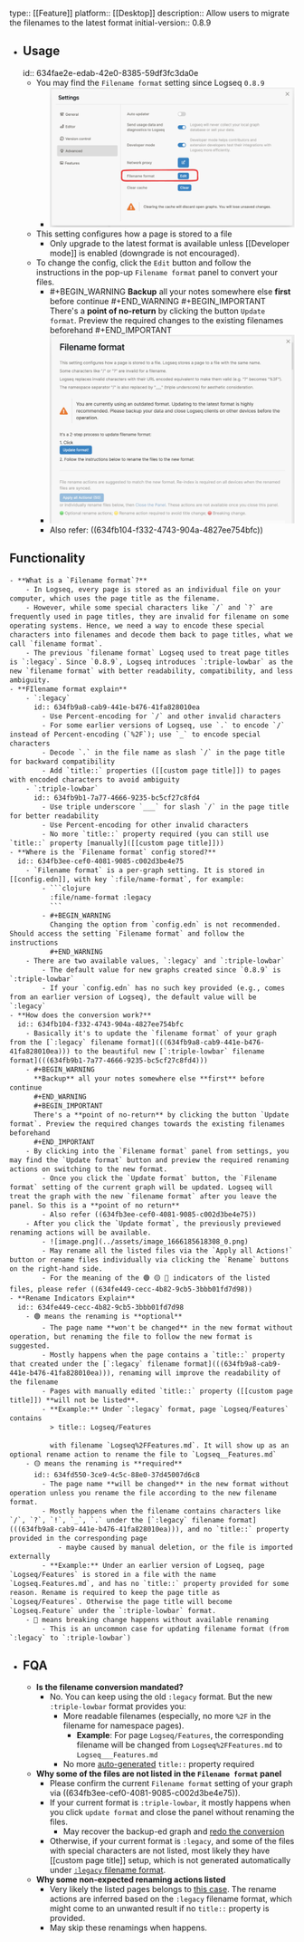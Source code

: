 type:: [[Feature]]
platform:: [[Desktop]]
description:: Allow users to migrate the filenames to the latest format
initial-version:: 0.8.9

- ## Usage
  id:: 634fae2e-edab-42e0-8385-59df3fc3da0e
	- You may find the `Filename format` setting since Logseq `0.8.9`
		- ![image.png](../assets/image_1666165908432_0.png)
	- This setting configures how a page is stored to a file
		- Only upgrade to the latest format is available unless [[Developer mode]] is enabled (downgrade is not encouraged).
	- To change the config, click the `Edit` button and follow the instructions in the pop-up `Filename format` panel to convert your files.
		- #+BEGIN_WARNING
		  **Backup** all your notes somewhere else **first** before continue 
		  #+END_WARNING
		  #+BEGIN_IMPORTANT
		  There's a **point of no-return** by clicking the button `Update format`. Preview the required changes to the existing filenames beforehand
		  #+END_IMPORTANT
		- ![image.png](../assets/image_1666170051566_0.png)
		- Also refer: ((634fb104-f332-4743-904a-4827ee754bfc))
## Functionality
	- **What is a `Filename format`?**
		- In Logseq, every page is stored as an individual file on your computer, which uses the page title as the filename.
		- However, while some special characters like `/` and `?` are frequently used in page titles, they are invalid for filename on some operating systems. Hence, we need a way to encode these special characters into filenames and decode them back to page titles, what we call `filename format`.
		- The previous `filename format` Logseq used to treat page titles is `:legacy`. Since `0.8.9`, Logseq introduces `:triple-lowbar` as the new `filename format` with better readability, compatibility, and less ambiguity.
	- **FIlename format explain**
		- `:legacy`
		  id:: 634fb9a8-cab9-441e-b476-41fa828010ea
			- Use Percent-encoding for `/` and other invalid characters
			- For some earlier versions of Logseq, use `.` to encode `/` instead of Percent-encoding (`%2F`); use `_` to encode special characters
			- Decode `.` in the file name as slash `/` in the page title for backward compatibility
			- Add `title::` properties ([[custom page title]]) to pages with encoded characters to avoid ambiguity
		- `:triple-lowbar`
		  id:: 634fb9b1-7a77-4666-9235-bc5cf27c8fd4
			- Use triple underscore `___` for slash `/` in the page title for better readability
			- Use Percent-encoding for other invalid characters
			- No more `title::` property required (you can still use `title::` property [manually]([[custom page title]]))
	- **Where is the `Filename format` config stored?**
	  id:: 634fb3ee-cef0-4081-9085-c002d3be4e75
		- `Filename format` is a per-graph setting. It is stored in [[config.edn]], with key `:file/name-format`, for example:
			- ```clojure
			  :file/name-format :legacy
			  ```
			- #+BEGIN_WARNING
			  Changing the option from `config.edn` is not recommended. Should access the setting `Filename format` and follow the instructions 
			  #+END_WARNING
		- There are two available values, `:legacy` and `:triple-lowbar`
			- The default value for new graphs created since `0.8.9` is `:triple-lowbar`
			- If your `config.edn` has no such key provided (e.g., comes from an earlier version of Logseq), the default value will be `:legacy`
	- **How does the conversion work?**
	  id:: 634fb104-f332-4743-904a-4827ee754bfc
		- Basically it's to update the `filename format` of your graph from the [`:legacy` filename format](((634fb9a8-cab9-441e-b476-41fa828010ea))) to the beautiful new [`:triple-lowbar` filename format](((634fb9b1-7a77-4666-9235-bc5cf27c8fd4)))
		- #+BEGIN_WARNING
		  **Backup** all your notes somewhere else **first** before continue 
		  #+END_WARNING
		  #+BEGIN_IMPORTANT
		  There's a **point of no-return** by clicking the button `Update format`. Preview the required changes towards the existing filenames beforehand
		  #+END_IMPORTANT
		- By clicking into the `Filename format` panel from settings, you may find the `Update format` button and preview the required renaming actions on switching to the new format.
			- Once you click the `Update format` button, the `Filename format` setting of the current graph will be updated. Logseq will treat the graph with the new `filename format` after you leave the panel. So this is a **point of no return**
			- Also refer ((634fb3ee-cef0-4081-9085-c002d3be4e75))
		- After you click the `Update format`, the previously previewed renaming actions will be available.
			- ![image.png](../assets/image_1666185618308_0.png)
			- May rename all the listed files via the `Apply all Actions!` button or rename files individually via clicking the `Rename` buttons on the right-hand side.
			- For the meaning of the 🟢 🟡 🔴 indicators of the listed files, please refer ((634fe449-cecc-4b82-9cb5-3bbb01fd7d98))
	- **Rename Indicators Explain**
	  id:: 634fe449-cecc-4b82-9cb5-3bbb01fd7d98
		- 🟢 means the renaming is **optional**
			- The page name **won't be changed** in the new format without operation, but renaming the file to follow the new format is suggested.
			- Mostly happens when the page contains a `title::` property that created under the [`:legacy` filename format](((634fb9a8-cab9-441e-b476-41fa828010ea))), renaming will improve the readability of the filename
			- Pages with manually edited `title::` property ([[custom page title]]) **will not be listed**.
			- **Example:** Under `:legacy` format, page `Logseq/Features` contains
			  > title:: Logseq/Features
			  
			  with filename `Logseq%2FFeatures.md`. It will show up as an optional rename action to rename the file to `Logseq__Features.md`
		- 🟡 means the renaming is **required**
		  id:: 634fd550-3ce9-4c5c-88e0-37d45007d6c8
			- The page name **will be changed** in the new format without operation unless you rename the file according to the new filename format.
			- Mostly happens when the filename contains characters like `/`, `?`, `!`, `_`, `.` under the [`:legacy` filename format](((634fb9a8-cab9-441e-b476-41fa828010ea))), and no `title::` property provided in the corresponding page
				- maybe caused by manual deletion, or the file is imported externally
			- **Example:** Under an earlier version of Logseq, page `Logseq/Features` is stored in a file with the name `Logseq.Features.md`, and has no `title::` property provided for some reason. Rename is required to keep the page title as `Logseq/Features`. Otherwise the page title will become `Logseq.Feature` under the `:triple-lowbar` format.
		- 🔴 means breaking change happens without available renaming
			- This is an uncommon case for updating filename format (from `:legacy` to `:triple-lowbar`)
- ## FQA
	- **Is the filename conversion mandated?**
		- No. You can keep using the old `:legacy` format. But the new `:triple-lowbar` format provides you:
			- More readable filenames (especially, no more `%2F` in the filename for namespace pages).
				- **Example**: For page `Logseq/Features`, the corresponding filename will be changed from `Logseq%2FFeatures.md` to `Logseq___Features.md`
			- No more [auto-generated](((634faa53-1294-4fc8-8343-e2edc39eb755))) `title::` property required
	- **Why some of the files are not listed in the `Filename format` panel**
		- Please confirm the current `Filename format` setting of your graph via ((634fb3ee-cef0-4081-9085-c002d3be4e75)).
		- If your current format is `:triple-lowbar`, it mostly happens when you click `update format` and close the panel without renaming the files.
			- May recover the backup-ed graph and [redo the conversion](((634fb104-f332-4743-904a-4827ee754bfc)))
		- Otherwise, if your current format is `:legacy`, and some of the files with special characters are not listed, most likely they have [[custom page title]] setup, which is not generated automatically under [`:legacy` filename format](((634fb9a8-cab9-441e-b476-41fa828010ea))).
	- **Why some non-expected renaming actions listed**
		- Very likely the listed pages belongs to [this case](((634fd550-3ce9-4c5c-88e0-37d45007d6c8))). The rename actions are inferred based on the `:legacy` filename format, which might come to an unwanted result if no `title::` property is provided.
		- May skip these renamings when happens.